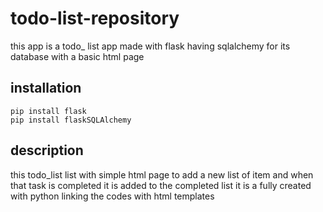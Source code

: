 # todo-list-repository
this app is a todo_ list app made with flask having sqlalchemy for its database with a basic html page 

## installation 
```
pip install flask 
pip install flaskSQLAlchemy 
```
## description 
this todo_list list with simple html page to add a new list of item and when that task is completed it is added to the completed list 
it is a fully created with python linking the codes with html templates 
